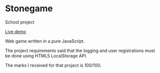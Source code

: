 # Stonegame
School project

[Live demo](http://stonegame.tondakozak.cz/)

Web game written in a pure JavaScript.

The project requirements said that the logging and user registrations must be done using HTML5 LocalStorage API.

The marks I received for that project is 100/100.
